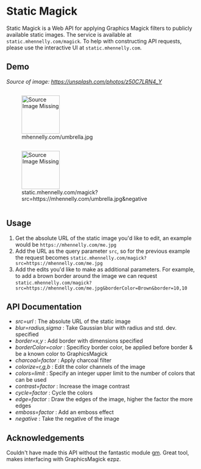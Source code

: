 # Static Magick

Static Magick is a Web API for applying Graphics Magick filters
to publicly available static images. The service is available
at ```static.mhennelly.com/magick```. To help with constructing
API requests, please use the interactive UI at ```static.mhennelly.com```.

## Demo

*Source of image: https://unsplash.com/photos/z50C7LRN4_Y*

<div style='display:inline-block;'>
<figure style='float:left;'>
	<img src='https://mhennelly.com/umbrella.jpg' width='100px' alt='Source Image Missing'/>
	<figcaption>mhennelly.com/umbrella.jpg</figcaption>
</figure>

<figure style='float:left;'>
	<img src='https://static.mhennelly.com/magick?src=https://mhennelly.com/umbrella.jpg&negative' width='100px' alt='Source Image Missing'/>
	<figcaption>static.mhennelly.com/magick?src=https://mhennelly.com/umbrella.jpg&negative</figcaption>
</figure>
</div>

## Usage

1. Get the absolute URL of the static image you'd like to edit,
an example would be ```https://mhennelly.com/me.jpg```
2. Add the URL as the query parameter ```src```, so for the
previous example the request becomes ```static.mhennelly.com/magick?src=https://mhennelly.com/me.jpg```
3. Add the edits you'd like to make as additional parameters. For example, to add a brown
border around the image we can request 
```static.mhennelly.com/magick?src=https://mhennelly.com/me.jpg&borderColor=Brown&border=10,10```

## API Documentation

- *src=url* : The absolute URL of the static image
- *blur=radius,sigma* : Take Gaussian blur with radius and std. dev. specified
- *border=x,y* : Add border with dimensions specified
- *borderColor=color* : Specificy border color, be applied before border & be a known color to
GraphicsMagick
- *charcoal=factor* : Apply charcoal filter
- *colorize=r,g,b* : Edit the color channels of the image
- *colors=limit* : Specify an integer upper limit to the number of colors that can be used
- *contrast=factor* : Increase the image contrast
- *cycle=factor* : Cycle the colors
- *edge=factor* : Draw the edges of the image, higher the factor the more edges
- *emboss=factor* : Add an emboss effect
- *negative* : Take the negative of the image

## Acknowledgements

Couldn't have made this API without the fantastic module [gm](https://aheckmann.github.io/gm/).
Great tool, makes interfacing with GraphicsMagick ezpz.

